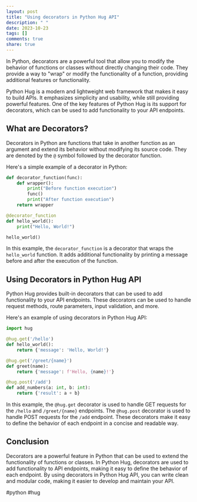 ```yaml
---
layout: post
title: "Using decorators in Python Hug API"
description: " "
date: 2023-10-23
tags: []
comments: true
share: true
---
```


In Python, decorators are a powerful tool that allow you to modify the behavior of functions or classes without directly changing their code. They provide a way to "wrap" or modify the functionality of a function, providing additional features or functionality.

Python Hug is a modern and lightweight web framework that makes it easy to build APIs. It emphasizes simplicity and usability, while still providing powerful features. One of the key features of Python Hug is its support for decorators, which can be used to add functionality to your API endpoints.

## What are Decorators?

Decorators in Python are functions that take in another function as an argument and extend its behavior without modifying its source code. They are denoted by the `@` symbol followed by the decorator function.

Here's a simple example of a decorator in Python:

```python
def decorator_function(func):
    def wrapper():
        print("Before function execution")
        func()
        print("After function execution")
    return wrapper

@decorator_function
def hello_world():
    print("Hello, World!")

hello_world()
```

In this example, the `decorator_function` is a decorator that wraps the `hello_world` function. It adds additional functionality by printing a message before and after the execution of the function.

## Using Decorators in Python Hug API

Python Hug provides built-in decorators that can be used to add functionality to your API endpoints. These decorators can be used to handle request methods, route parameters, input validation, and more.

Here's an example of using decorators in Python Hug API:

```python
import hug

@hug.get('/hello')
def hello_world():
    return {'message': 'Hello, World!'}

@hug.get('/greet/{name}')
def greet(name):
    return {'message': f'Hello, {name}!'}

@hug.post('/add')
def add_numbers(a: int, b: int):
    return {'result': a + b}
```

In this example, the `@hug.get` decorator is used to handle GET requests for the `/hello` and `/greet/{name}` endpoints. The `@hug.post` decorator is used to handle POST requests for the `/add` endpoint. These decorators make it easy to define the behavior of each endpoint in a concise and readable way.

## Conclusion

Decorators are a powerful feature in Python that can be used to extend the functionality of functions or classes. In Python Hug, decorators are used to add functionality to API endpoints, making it easy to define the behavior of each endpoint. By using decorators in Python Hug API, you can write clean and modular code, making it easier to develop and maintain your API.

#python #hug
